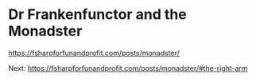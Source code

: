 # Dr Frankenfunctor and the Monadster

https://fsharpforfunandprofit.com/posts/monadster/

Next: https://fsharpforfunandprofit.com/posts/monadster/#the-right-arm
